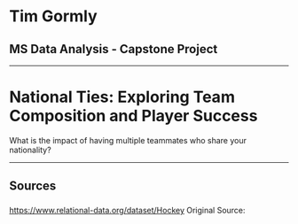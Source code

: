 # Tim Gormly
## MS Data Analysis - Capstone Project
<hr>

# National Ties: Exploring Team Composition and Player Success

What is the impact of having multiple teammates who share your nationality?

<hr>

## Sources

### 

https://www.relational-data.org/dataset/Hockey
Original Source: 